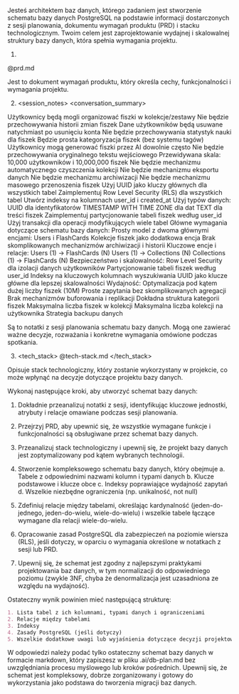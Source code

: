 Jesteś architektem baz danych, którego zadaniem jest stworzenie schematu bazy danych PostgreSQL na podstawie informacji dostarczonych z sesji planowania, dokumentu wymagań produktu (PRD) i stacku technologicznym. Twoim celem jest zaprojektowanie wydajnej i skalowalnej struktury bazy danych, która spełnia wymagania projektu.

1. <prd>
@prd.md
</prd>

Jest to dokument wymagań produktu, który określa cechy, funkcjonalności i wymagania projektu.

2. <session_notes>
<conversation_summary>
<decisions>
Użytkownicy będą mogli organizować fiszki w kolekcje/zestawy
Nie będzie przechowywania historii zmian fiszek
Dane użytkowników będą usuwane natychmiast po usunięciu konta
Nie będzie przechowywania statystyk nauki dla fiszek
Będzie prosta kategoryzacja fiszek (bez systemu tagów)
Użytkownicy mogą generować fiszki przez AI dowolnie często
Nie będzie przechowywania oryginalnego tekstu wejściowego
Przewidywana skala: 10,000 użytkowników i 10,000,000 fiszek
Nie będzie mechanizmu automatycznego czyszczenia kolekcji
Nie będzie mechanizmu eksportu danych
Nie będzie mechanizmu archiwizacji
Nie będzie mechanizmu masowego przenoszenia fiszek
</decisions>
<matched_recommendations>
Użyj UUID jako kluczy głównych dla wszystkich tabel
Zaimplementuj Row Level Security (RLS) dla wszystkich tabel
Utwórz indeksy na kolumnach user_id i created_at
Użyj typów danych:
UUID dla identyfikatorów
TIMESTAMP WITH TIME ZONE dla dat
TEXT dla treści fiszek
Zaimplementuj partycjonowanie tabeli fiszek według user_id
Użyj transakcji dla operacji modyfikujących wiele tabel
</matched_recommendations>
<database_planning_summary>
Główne wymagania dotyczące schematu bazy danych:
Prosty model z dwoma głównymi encjami: Users i FlashCards
Kolekcje fiszek jako dodatkowa encja
Brak skomplikowanych mechanizmów archiwizacji i historii
Kluczowe encje i relacje:
Users (1) -> FlashCards (N)
Users (1) -> Collections (N)
Collections (1) -> FlashCards (N)
Bezpieczeństwo i skalowalność:
Row Level Security dla izolacji danych użytkowników
Partycjonowanie tabeli fiszek według user_id
Indeksy na kluczowych kolumnach wyszukiwania
UUID jako klucze główne dla lepszej skalowalności
Wydajność:
Optymalizacja pod kątem dużej liczby fiszek (10M)
Proste zapytania bez skomplikowanych agregacji
Brak mechanizmów buforowania i replikacji
</database_planning_summary>
<unresolved_issues>
Dokładna struktura kategorii fiszek
Maksymalna liczba fiszek w kolekcji
Maksymalna liczba kolekcji na użytkownika
Strategia backupu danych
</unresolved_issues>
</conversation_summary>
</session_notes>

Są to notatki z sesji planowania schematu bazy danych. Mogą one zawierać ważne decyzje, rozważania i konkretne wymagania omówione podczas spotkania.

3. <tech_stack>
@tech-stack.md 
</tech_stack>

Opisuje stack technologiczny, który zostanie wykorzystany w projekcie, co może wpłynąć na decyzje dotyczące projektu bazy danych.

Wykonaj następujące kroki, aby utworzyć schemat bazy danych:

1. Dokładnie przeanalizuj notatki z sesji, identyfikując kluczowe jednostki, atrybuty i relacje omawiane podczas sesji planowania.
2. Przejrzyj PRD, aby upewnić się, że wszystkie wymagane funkcje i funkcjonalności są obsługiwane przez schemat bazy danych.
3. Przeanalizuj stack technologiczny i upewnij się, że projekt bazy danych jest zoptymalizowany pod kątem wybranych technologii.

4. Stworzenie kompleksowego schematu bazy danych, który obejmuje
   a. Tabele z odpowiednimi nazwami kolumn i typami danych
   b. Klucze podstawowe i klucze obce
   c. Indeksy poprawiające wydajność zapytań
   d. Wszelkie niezbędne ograniczenia (np. unikalność, not null)

5. Zdefiniuj relacje między tabelami, określając kardynalność (jeden-do-jednego, jeden-do-wielu, wiele-do-wielu) i wszelkie tabele łączące wymagane dla relacji wiele-do-wielu.

6. Opracowanie zasad PostgreSQL dla zabezpieczeń na poziomie wiersza (RLS), jeśli dotyczy, w oparciu o wymagania określone w notatkach z sesji lub PRD.

7. Upewnij się, że schemat jest zgodny z najlepszymi praktykami projektowania baz danych, w tym normalizacji do odpowiedniego poziomu (zwykle 3NF, chyba że denormalizacja jest uzasadniona ze względu na wydajność).

Ostateczny wynik powinien mieć następującą strukturę:
```markdown
1. Lista tabel z ich kolumnami, typami danych i ograniczeniami
2. Relacje między tabelami
3. Indeksy
4. Zasady PostgreSQL (jeśli dotyczy)
5. Wszelkie dodatkowe uwagi lub wyjaśnienia dotyczące decyzji projektowych
```

W odpowiedzi należy podać tylko ostateczny schemat bazy danych w formacie markdown, który zapiszesz w pliku .ai/db-plan.md bez uwzględniania procesu myślowego lub kroków pośrednich. Upewnij się, że schemat jest kompleksowy, dobrze zorganizowany i gotowy do wykorzystania jako podstawa do tworzenia migracji baz danych.